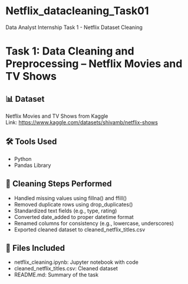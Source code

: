 # Netflix_datacleaning_Task01
Data Analyst Internship Task 1 - Netflix Dataset Cleaning

# Task 1: Data Cleaning and Preprocessing – Netflix Movies and TV Shows

## 📊 Dataset
Netflix Movies and TV Shows from Kaggle  
Link: https://www.kaggle.com/datasets/shivamb/netflix-shows

## 🛠 Tools Used
- Python
- Pandas Library

## 🧹 Cleaning Steps Performed
- Handled missing values using fillna() and ffill()
- Removed duplicate rows using drop_duplicates()
- Standardized text fields (e.g., type, rating)
- Converted date_added to proper datetime format
- Renamed columns for consistency (e.g., lowercase, underscores)
- Exported cleaned dataset to cleaned_netflix_titles.csv

## 📁 Files Included
- netflix_cleaning.ipynb: Jupyter notebook with code
- cleaned_netflix_titles.csv: Cleaned dataset
- README.md: Summary of the task
